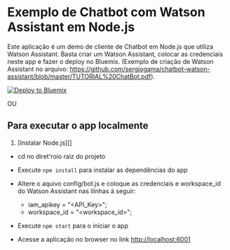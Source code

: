 # Exemplo de Chatbot com Watson Assistant em Node.js

Este aplicação é um demo de cliente de Chatbot em Node.js que utiliza Watson Assistant. Basta criar um Watson Assistant, colocar as credenciais neste app e fazer o deploy no Bluemix. (Exemplo de criação de Watson Assistant no arquivo: https://github.com/sergiogama/chatbot-watson-assistant/blob/master/TUTORIAL%20ChatBot.pdf).

[![Deploy to Bluemix](https://bluemix.net/deploy/button.png)](https://bluemix.net/deploy?repository=https://github.com/sergiogama/chatbot-watson-assistant)

OU

## Para executar o app localmente

1. [Instalar Node.js][]
+ cd no diret'roio raiz do projeto
+ Execute `npm install` para instalar as dependências do app
+ Altere o aquivo config/bot.js e coloque as credenciais e workspace_id do Watson Assistant nas lilnhas à seguir:
    
    * iam_apikey = "<API_Key>";
    * workspace_id = "<workspace_id>";

+ Execute `npm start` para o iniciar o app
+ Acesse a aplicação no browser no link <http://localhost:6001>

[Instale Node.js]: https://nodejs.org/en/download/
"# Conversation-demo" 
